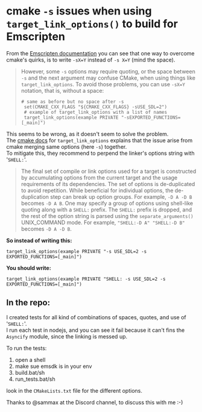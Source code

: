 # cmake `-s` issues when using `target_link_options()` to build for Emscripten

From the [Emscripten documentation](https://emscripten.org/docs/getting_started/FAQ.html?highlight=faq#how-do-i-specify-s-options-in-a-cmake-project) 
you can see that one way to overcome cmake's quirks,
is to write `-sX=Y` instead of `-s X=Y` (mind the space).
> However, some ``-s`` options may require quoting, or the space between ``-s``
and the next argument may confuse CMake, when using things like
``target_link_options``. To avoid those problems, you can use ``-sX=Y``
notation, that is, without a space:
> ```
> # same as before but no space after -s
>  set(CMAKE_CXX_FLAGS "${CMAKE_CXX_FLAGS} -sUSE_SDL=2")
>  # example of target_link_options with a list of names
>  target_link_options(example PRIVATE "-sEXPORTED_FUNCTIONS=[_main]")
>```

This seems to be wrong, as it doesn't seem to solve the problem.  
The [cmake docs](https://cmake.org/cmake/help/latest/command/target_link_options.html) for `target_link_options` 
explains that the issue arise from cmake merging same options (here `-s`) together.  
To mitigate this, they recommend to perpend the linker's options string with '`SHELL:`'.  
>The final set of compile or link options used for a target is constructed by accumulating options from the current target and the usage requirements of its dependencies. The set of options is de-duplicated to avoid repetition. While beneficial for individual options, the de-duplication step can break up option groups. For example, `-D A -D B` becomes `-D A B`. One may specify a group of options using shell-like quoting along with a `SHELL:` prefix. The `SHELL:` prefix is dropped, and the rest of the option string is parsed using the `separate_arguments()` UNIX_COMMAND mode. For example, `"SHELL:-D A" "SHELL:-D B"` becomes `-D A -D B`.


**So instead of writing this:**

```
target_link_options(example PRIVATE "-s USE_SDL=2 -s EXPORTED_FUNCTIONS=[_main]")
```

**You should write:**
```
target_link_options(example PRIVATE "SHELL: -s USE_SDL=2 -s EXPORTED_FUNCTIONS=[_main]")
```

## In the repo:
I created tests for all kind of combinations of spaces, quotes, and use of '`SHELL:`'.  
I run each test in nodejs, and you can see it fail because it can't fins the `Asyncify` module, since the linking is messed up.  

To run the tests:  
1. open a shell
2. make sue emsdk is in your env
3. build.bat/sh
4. run_tests.bat/sh

look in the `CMakeLists.txt` file for the different options.

Thanks to @sammax at the Discord channel, to discuss this with me :-)
